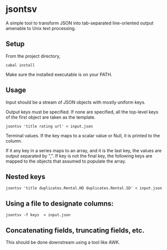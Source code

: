 # jsontsv

A simple tool to transform JSON into tab-separated line-oriented output
amenable to Unix text processing. 

## Setup

From the project directory, 

    cabal install

Make sure the installed executable is on your PATH.

## Usage

Input should be a stream of JSON objects with mostly uniform keys.

Output keys must be specified. If none are specified, all the top-level keys of
the first object are taken as the template.

    jsontsv 'title rating url' < input.json

Terminal values. If the key maps to a scalar value or Null, it is printed to
the column. 

If it any key in a series maps to an array, and it is the last key, the values
are output separated by ",". If key is not the final key, the following keys
are mapped to the objects that assumed to populate the array.

## Nested keys

    jsontsv 'title duplicates.Rental.HD duplicates.Rental.SD' < input.json

## Using a file to designate columns:

    jsontsv -f keys  < input.json

## Concatenating fields, truncating fields, etc.

This should be done downstream using a tool like AWK.

